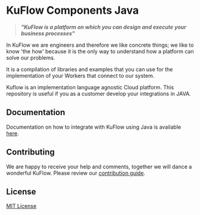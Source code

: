 # KuFlow Components Java

> ***"KuFlow is a platform on which you can design and execute your business processes"***

In KuFlow we are engineers and therefore we like concrete things; we like to know 'the how' because it is the only way to understand how a platform can solve our problems.

It is a compilation of libraries and examples that you can use for the implementation of your Workers that connect to our system. 

Kuflow is an implementation language agnostic Cloud platform. This repository is useful if you as a customer develop your integrations in JAVA.



## Documentation

Documentation on how to integrate with KuFlow using Java is available [here](https://docs.kuflow.com/developers/guides/java).




## Contributing

We are happy to receive your help and comments, together we will dance a wonderful KuFlow. Please review our [contribution guide](CONTRIBUTING.md).



## License

[MIT License](https://github.com/kuflow/kuflow-components-java/blob/master/LICENSE)